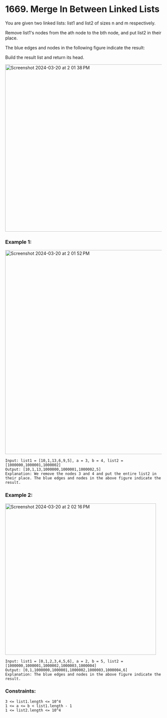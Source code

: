 # 1669. Merge In Between Linked Lists

You are given two linked lists: list1 and list2 of sizes n and m respectively.

Remove list1's nodes from the ath node to the bth node, and put list2 in their place.

The blue edges and nodes in the following figure indicate the result:


Build the result list and return its head.

<img width="536" alt="Screenshot 2024-03-20 at 2 01 38 PM" src="https://github.com/Alisherka7/LeetCode/assets/38793933/d5327869-a7eb-4492-9a66-8dc703cdd7af">

### Example 1:

<img width="654" alt="Screenshot 2024-03-20 at 2 01 52 PM" src="https://github.com/Alisherka7/LeetCode/assets/38793933/d89dc3cc-807c-4ed7-9ffe-2d522a79253f">

```
Input: list1 = [10,1,13,6,9,5], a = 3, b = 4, list2 = [1000000,1000001,1000002]
Output: [10,1,13,1000000,1000001,1000002,5]
Explanation: We remove the nodes 3 and 4 and put the entire list2 in their place. The blue edges and nodes in the above figure indicate the result.
```
### Example 2:

<img width="485" alt="Screenshot 2024-03-20 at 2 02 16 PM" src="https://github.com/Alisherka7/LeetCode/assets/38793933/e0c14710-a671-49b5-afba-66e5e97edd56">


```
Input: list1 = [0,1,2,3,4,5,6], a = 2, b = 5, list2 = [1000000,1000001,1000002,1000003,1000004]
Output: [0,1,1000000,1000001,1000002,1000003,1000004,6]
Explanation: The blue edges and nodes in the above figure indicate the result.
```

### Constraints:
```
3 <= list1.length <= 10^4
1 <= a <= b < list1.length - 1
1 <= list2.length <= 10^4
```

